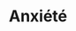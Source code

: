 ---
title: "Anxiété"
description: "desc"
titre: "Anxiété"
image:
i18nlanguage: fr
identifiant: anxiete
slug: anxiete
draft: false
type: mieuxcomprendre
---